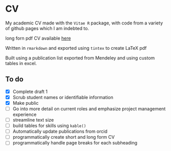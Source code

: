 # CV

My academic CV made with the `Vitae R` package, with code from a variety of github pages which I am indebted to. 

long forn pdf CV available [here](https://github.com/Conorisco/CV/blob/main/CV_conorisco/CV_conorisco.pdf)

Written in `rmarkdown` and exported using `tintex` to create LaTeX pdf 

Built using a publication list exported from Mendeley and using custom tables in excel.

## To do

- [x] Complete draft 1
- [x] Scrub student names or identifiable information 
- [x] Make public
- [ ] Go into more detail on current roles and emphasize project management experience 
- [ ] streamline text size
- [ ] build tables for skills using `kable()`
- [ ] Automatically update publications from orcid
- [ ] programmatically create short and long form CV
- [ ] programmatically handle page breaks for each subheading